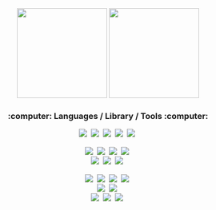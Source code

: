 <div align="center">
  <img src="https://github-readme-stats.vercel.app/api?username=SoorWhy&show_icons=true&theme=buefy" height="180em" />
  <img src="https://github-readme-stats.vercel.app/api/top-langs/?username=SoorWhy&layout=compact&theme=buefy" height="180em" />
</div>

<h3 align="center">:computer: Languages / Library / Tools :computer:</h3>

<div align="center">
  <img src="https://img.shields.io/badge/Python-3776AB?style=for-the-badge&logo=Python&logoColor=white" />&nbsp
  <img src="https://img.shields.io/badge/C-A8B9CC?style=for-the-badge&logo=C&logoColor=white" />&nbsp
  <img src="https://img.shields.io/badge/java-%23ED8B00.svg?style=for-the-badge&logo=openjdk&logoColor=white" />&nbsp
  <img src="https://img.shields.io/badge/html5-E34F26.svg?style=for-the-badge&logo=html5&logoColor=white" />&nbsp
  <img src="https://img.shields.io/badge/SQL-336791?style=for-the-badge&logo=PostgreSQL&logoColor=white" />&nbsp
  
</div>

<br>

<div align="center">
  <img src="https://img.shields.io/badge/OpenCV-5C3EE8?style=for-the-badge&logo=OpenCV&logoColor=white" />&nbsp
  <img src="https://img.shields.io/badge/TensorFlow-FF6F00?style=for-the-badge&logo=TensorFlow&logoColor=white" />&nbsp
  <img src="https://img.shields.io/badge/PyTorch-EE4C2C?style=for-the-badge&logo=PyTorch&logoColor=white" />&nbsp
  <img src="https://img.shields.io/badge/Scikit--Learn-F7931E?style=for-the-badge&logo=scikit-learn&logoColor=white" />&nbsp
</div>
<div align="center">
  <img src="https://img.shields.io/badge/Matplotlib-11557c.svg?style=for-the-badge&logo=Matplotlib&logoColor=white" />&nbsp
  <img src="https://img.shields.io/badge/Seaborn-3776AB?style=for-the-badge&logo=Seaborn&logoColor=white" />&nbsp
  <img src="https://img.shields.io/badge/Plotly-3F4F75?style=for-the-badge&logo=Plotly&logoColor=white" />&nbsp
</div>

<br>
<div align="center">
  <img src="https://img.shields.io/badge/VSCode-2C2C32.svg?style=for-the-badge&logo=visual-studio-code&logoColor=22ABF3" />&nbsp
  <img src="https://img.shields.io/badge/jupyter-2C2C32.svg?style=for-the-badge&logo=jupyter&logoColor=F37726" />&nbsp
  <img src="https://img.shields.io/badge/Colab-2C2C32.svg?style=for-the-badge&logo=googlecolab&logoColor=F9AB00" />&nbsp
  <img src="https://img.shields.io/badge/Unity-000000?style=for-the-badge&logo=Unity&logoColor=white" />&nbsp
</div>
<div align="center">
  <img src="https://img.shields.io/badge/git-F05033.svg?style=for-the-badge&logo=git&logoColor=white" />&nbsp
  <img src="https://img.shields.io/badge/github-181717.svg?style=for-the-badge&logo=github&logoColor=white" />&nbsp
</div>
<div align="center">
  <img src="https://img.shields.io/badge/streamlit%20-%23FF0000.svg?style=for-the-badge&logo=streamlit&logoColor=white" />&nbsp
  <img src="https://img.shields.io/badge/Roboflow-000000?style=for-the-badge&logo=Roboflow&logoColor=white" />&nbsp
  <img src="https://img.shields.io/badge/Weights%20%26%20Biases-FFBE00?style=for-the-badge&logo=WeightsAndBiases&logoColor=black" />&nbsp
</div>
